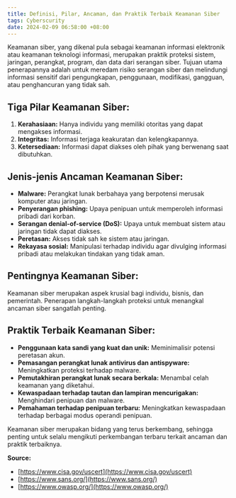 ```yaml
---
title: Definisi, Pilar, Ancaman, dan Praktik Terbaik Keamanan Siber 
tags: Cyberscurity
date: 2024-02-09 06:58:00 +08:00
---
```

Keamanan siber, yang dikenal pula sebagai keamanan informasi elektronik atau keamanan teknologi informasi, merupakan praktik proteksi sistem, jaringan, perangkat, program, dan data dari serangan siber. Tujuan utama penerapannya adalah untuk meredam risiko serangan siber dan melindungi informasi sensitif dari pengungkapan, penggunaan, modifikasi, gangguan, atau penghancuran yang tidak sah.
<!--more-->

## Tiga Pilar Keamanan Siber:

1. **Kerahasiaan:** Hanya individu yang memiliki otoritas yang dapat mengakses informasi.
2. **Integritas:** Informasi terjaga keakuratan dan kelengkapannya.
3. **Ketersediaan:** Informasi dapat diakses oleh pihak yang berwenang saat dibutuhkan.

## Jenis-jenis Ancaman Keamanan Siber:

* **Malware:** Perangkat lunak berbahaya yang berpotensi merusak komputer atau jaringan.
* **Penyerangan phishing:** Upaya penipuan untuk memperoleh informasi pribadi dari korban.
* **Serangan denial-of-service (DoS):** Upaya untuk membuat sistem atau jaringan tidak dapat diakses.
* **Peretasan:** Akses tidak sah ke sistem atau jaringan.
* **Rekayasa sosial:** Manipulasi terhadap individu agar divulging informasi pribadi atau melakukan tindakan yang tidak aman.

## Pentingnya Keamanan Siber:

Keamanan siber merupakan aspek krusial bagi individu, bisnis, dan pemerintah. Penerapan langkah-langkah proteksi untuk menangkal ancaman siber sangatlah penting.

## Praktik Terbaik Keamanan Siber:

* **Penggunaan kata sandi yang kuat dan unik:** Meminimalisir potensi peretasan akun.
* **Pemasangan perangkat lunak antivirus dan antispyware:** Meningkatkan proteksi terhadap malware.
* **Pemutakhiran perangkat lunak secara berkala:** Menambal celah keamanan yang diketahui.
* **Kewaspadaan terhadap tautan dan lampiran mencurigakan:** Menghindari penipuan dan malware.
* **Pemahaman terhadap penipuan terbaru:** Meningkatkan kewaspadaan terhadap berbagai modus operandi penipuan.

Keamanan siber merupakan bidang yang terus berkembang, sehingga penting untuk selalu mengikuti perkembangan terbaru terkait ancaman dan praktik terbaiknya.

**Source:**

* [https://www.cisa.gov/uscert](https://www.cisa.gov/uscert)
* [https://www.sans.org/](https://www.sans.org/)
* [https://www.owasp.org/](https://www.owasp.org/)

